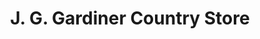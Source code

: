 ---
title: "J. G. Gardiner Country Store"
url: /bishop-auckland/j-g-gardiner-country-store/
shop: general
---